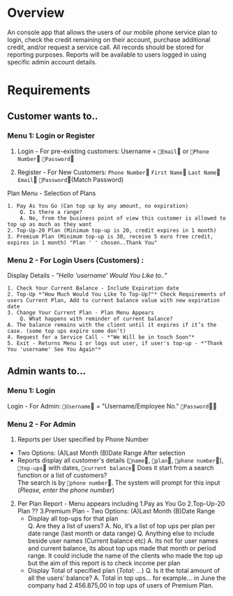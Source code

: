 # Overview

An console app that allows the users of our mobile phone service plan to login, check the credit remaining on their account, purchase additional credit, and/or request a service call. 
All records should be stored for reporting purposes.
Reports will be available to users logged in using specific admin account details.


# Requirements

## Customer wants to..

### Menu 1: Login or Register
1. Login - For pre-existing customers: 
Username = `Email` or `Phone Number` `Password` 

2. Register - For New Customers: 
`Phone Number` 
`First Name` 
`Last Name` 
`Email`
`Password`(Match Password)

Plan Menu - Selection of Plans

    1. Pay As You Go (Can top up by any amount, no expiration)
        Q. Is there a range? 
        A. No, from the business point of view this customer is allowed to top up as much as they want 
    2. Top-Up-20 Plan (Minimum top-up is 20, credit expires in 1 month) 
    3. Premium Plan (Minimum top-up is 30, receive 5 euro free credit, expires in 1 month) "Plan ' ' chosen..Thank You" 


### Menu 2 - For Login Users (Customers) : 
Display Details - *"Hello 'username' Would You Like to.."*

    1. Check Your Current Balance - Include Expiration date 
    2. Top-Up *"How Much Would You Like To Top-Up?"* Check Requirements of users Current Plan, Add to current balance value with new expiration date 
    3. Change Your Current Plan - Plan Menu Appears 
        Q. What happens with reminder of current balance? 
    A. The balance remains with the client until it expires if it’s the case. (some top ups expire some don’t)
    4. Request for a Service Call - *"We Will be in touch Soon"* 
    5. Exit - Returns Menu 1 or logs out user, if user's top-up - *"Thank You 'username' See You Again"*

## Admin wants to...

### Menu 1: Login 

Login - For Admin: `Username` = "Username/Employee No." `Password`

### Menu 2 - For Admin 
1. Reports per User specified by Phone Number 
- Two Options: (A)Last Month (B)Date Range
After selection 
- Reports display all customer's details (`name`, `plan`, `phone number`), `top-ups` with dates, `current balance`
Does it start from a search function or a list of customers? \
The search is by `phone number`. The system will prompt for this input (*Please, enter the phone number*)

2. Per Plan Report - Menu appears including 
    1.Pay as You Go
    2.Top-Up-20 Plan ??
    3.Premium Plan - Two Options: (A)Last Month (B)Date Range 
    - Display all top-ups for that plan  
        Q. Are they a list of users? 
        A. No, it’s a list of top ups per plan per date range (last month or data range)
        Q. Anything else to include beside user names (Current balance etc) 
        A. Its not for user names and current balance, its about top ups made that month or period range. It could include the name of the clients who made the top up but the aim of this report is to check income per plan 
    - Display Total of specified plan (*Total: ...*) 
        Q. Is it the total amount of all the users’ balance? 
        A. Total in top ups… for example… in June the company had 2.456.875,00 in top ups of users of Premium Plan.